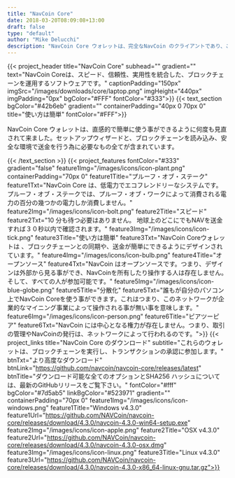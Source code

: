 ```yaml
---
title: "NavCoin Core"
date: 2018-03-20T08:09:08+13:00
draft: false
type: "default"
author: "Mike Delucchi"
description: "NavCoin Core ウォレットは、完全なNavCoin のクライアントであり、このウォレットを使ってユーザーはネットワークステーキングに参加する事ができます。"
---
```

{{< project_header
    title="NavCoin Core"
    subhead=""
    gradient=""
    text="NavCoin Coreは、スピード、信頼性、実用性を統合した、ブロックチェーンを運用するソフトウェアです。"
    captionPadding="150px"
    imgSrc="/images/downloads/core/laptop.png"
    imgHeight="440px"
    imgPadding="0px"
    bgColor="#FFF"
    fontColor="#333">}}
{{< text_section
    bgColor="#42b6eb"
    gradient=""
    containerPadding="40px 0 70px 0"
    title="使い方は簡単"
    fontColor="#FFF">}}
    <p>NavCoin Core ウォレットは、直感的で簡単に使う事ができるように何度も見直されて来ました。セットアップウィザードと、ブロックチェーンを読み込み、安全な環境で送金を行う為に必要なもの全てが含まれています。</p>
{{< /text_section >}}
{{< project_features
    fontColor="#333"
    gradient="false"
    feature1Img="/images/icons/icon-plant.png"
    containerPadding="70px 0"
    feature1Title="プルーフ・オブ・ステーク"
    feature1Txt="NavCoin Core は、低電力でエコフレンドリーなシステムです。プルーフ・オブ・ステークでは、プルーフ・オブ・ワークによって消費される電力の百分の幾つかの電力しか消費しません。"
    feature2Img="/images/icons/icon-bolt.png"
    feature2Title="スピード"
    feature2Txt="10 分も待つ必要はありません。 地球上のどこにでもNAVを送金すれば３０秒以内で確認されます。"
    feature3Img="/images/icons/icon-tick.png"
    feature3Title="使い方は簡単"
    feature3Txt="NavCoin Coreウォレットは 、ブロックチェーンとの同期や、送金が簡単にできるようにデザインされています。"
    feature4Img="/images/icons/icon-bulb.png"
    feature4Title="オープンソース"
    feature4Txt="NavCoin はオープンソースです。つまり、デザインは外部から見る事ができ、NavCoinを所有したり操作する人は存在しません。そして、すべての人が参加可能です。"
    feature5Img="/images/icons/icon-blue-globe.png"
    feature5Title="分散化"
    feature5Txt="誰もが自分のパソコン上でNavCoin Coreを使う事ができます。これはつまり、このネットワークが企業的なマイニング事業によって操作される事が無い事を意味します。"
    feature6Img="/images/icons/icon-person.png"
    feature6Title="ピアツーピア"
    feature6Txt="NavCoin には中心となる権力が存在しません。つまり、取引の管理やNavCoinの発行は、ネットワークによって行われるのです。">}}
{{< project_links
    title="NavCoin Core のダウンロード"
    subtitle="これらのウォレットは、ブロックチェーンを実行し、トランザクションの承認に参加します。"
    btnTxt="より高度なダウンロード"
    btnLink="https://github.com/navcoin/navcoin-core/releases/latest"
    btnTitle="ダウンロード可能な全てのオプションとSHA256 ハッシュについては、最新のGitHubリリースをご覧下さい。"
    fontColor="#fff"
    bgColor="#7d5ab5"
    linkBgColor="#523971"
    gradient=""
    containerPadding="70px 0"
    feature1Img="/images/icons/icon-windows.png"
    feature1Title="Windows v4.3.0"
    feature1Url="https://github.com/NAVCoin/navcoin-core/releases/download/4.3.0/navcoin-4.3.0-win64-setup.exe"
    feature2Img="/images/icons/icon-apple.png"
    feature2Title="OSX v4.3.0"
    feature2Url="https://github.com/NAVCoin/navcoin-core/releases/download/4.3.0/navcoin-4.3.0-osx.dmg"
    feature3Img="/images/icons/icon-linux.png"
    feature3Title="Linux v4.3.0"
    feature3Url="https://github.com/NAVCoin/navcoin-core/releases/download/4.3.0/navcoin-4.3.0-x86_64-linux-gnu.tar.gz">}}
